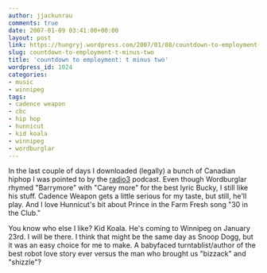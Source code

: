 ```yaml
---
author: jjackunrau
comments: true
date: 2007-01-09 03:41:00+00:00
layout: post
link: https://hungryj.wordpress.com/2007/01/08/countdown-to-employment-t-minus-two/
slug: countdown-to-employment-t-minus-two
title: 'countdown to employment: t minus two'
wordpress_id: 1024
categories:
- music
- winnipeg
tags:
- cadence weapon
- cbc
- hip hop
- hunnicut
- kid koala
- winnipeg
- wordburglar
---
```


In the last couple of days I downloaded (legally) a bunch of Canadian hiphop I was pointed to by the [radio3](http://radio3.cbc.ca) podcast.  Even though Wordburglar rhymed "Barrymore" with "Carey more" for the best lyric Bucky, I still like his stuff.  Cadence Weapon gets a little serious for my taste, but still, he'll play.  And I love Hunnicut's bit about Prince in the Farm Fresh song "30 in the Club."    
  
You know who else I like?  Kid Koala.  He's coming to Winnipeg on January 23rd.  I will be there.  I think that might be the same day as Snoop Dogg, but it was an easy choice for me to make.  A babyfaced turntablist/author of the best robot love story ever versus the man who brought us "bizzack" and "shizzle"?

